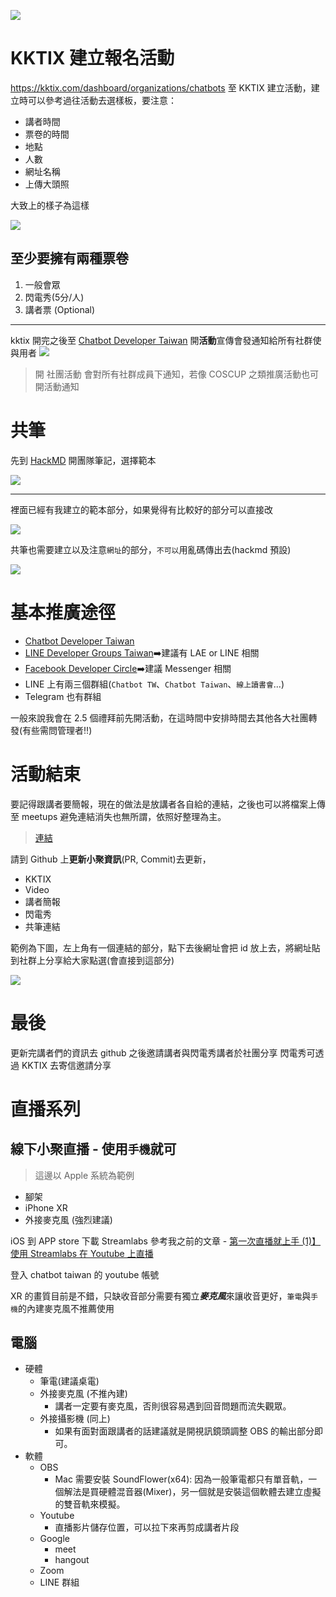 
![](https://i.imgur.com/bnjhvyR.png)


# KKTIX 建立報名活動

https://kktix.com/dashboard/organizations/chatbots
至 KKTIX 建立活動，建立時可以參考過往活動去選樣板，要注意：
- 講者時間
- 票卷的時間
- 地點
- 人數
- 網址名稱
- 上傳大頭照

大致上的樣子為這樣

![](https://i.imgur.com/xMbNS53l.png)


## 至少要擁有兩種票卷
1. 一般會眾
2. 閃電秀(5分/人)
3. 講者票 (Optional)
---

kktix 開完之後至 [Chatbot Developer Taiwan](https://www.facebook.com/groups/chatbot.tw/events/) 開**活動**宣傳會發通知給所有社群使與用者
![](https://i.imgur.com/ru8J1yC.png)

> 開 社團活動 會對所有社群成員下通知，若像 COSCUP 之類推廣活動也可開活動通知
# 共筆

先到 [HackMD](https://hackmd.io/team/chatbot-tw?nav=overview) 開團隊筆記，選擇範本

![](https://i.imgur.com/xSuKkSrl.png)

---

裡面已經有我建立的範本部分，如果覺得有比較好的部分可以直接改

![](https://i.imgur.com/oSYxgQQ.png)

共筆也需要建立以及注意`網址`的部分，`不可以`用亂碼傳出去(hackmd 預設)

![](https://i.imgur.com/HTxyt78.png)


# 基本推廣途徑
- [Chatbot Developer Taiwan](https://www.facebook.com/groups/chatbot.tw/)
- [LINE Developer Groups Taiwan](https://www.facebook.com/groups/linebot/)➡️建議有 LAE or LINE 相關
- [Facebook Developer Circle](https://www.facebook.com/groups/DevCTaipei/)➡️建議 Messenger 相關
- LINE 上有兩三個群組(`Chatbot TW`、`Chatbot Taiwan`、`線上讀書會`...)
- Telegram 也有群組

一般來說我會在 2.5 個禮拜前先開活動，在這時間中安排時間去其他各大社團轉發(有些需問管理者‼️)


# 活動結束
要記得跟講者要簡報，現在的做法是放講者各自給的連結，之後也可以將檔案上傳至 meetups 避免連結消失也無所謂，依照好整理為主。

> [連結](https://github.com/Chatbot-Taiwan/meetups)

請到 Github 上**更新小聚資訊**(PR, Commit)去更新，
- KKTIX
- Video
- 講者簡報
- 閃電秀
- 共筆連結


範例為下圖，左上角有一個連結的部分，點下去後網址會把 id 放上去，將網址貼到社群上分享給大家點選(會直接到這部分)

![](https://i.imgur.com/3aCjthF.png)

# 最後

更新完講者們的資訊去 github 之後邀請講者與閃電秀講者於社團分享
閃電秀可透過 KKTIX 去寄信邀請分享


# 直播系列

## 線下小聚直播 - 使用`手機`就可
> 這邊以 Apple 系統為範例


- 腳架
- iPhone XR
- 外接麥克風 (強烈建議)
 
iOS 到 APP store 下載 Streamlabs
參考我之前的文章 - [第一次直播就上手 (1)】使用 Streamlabs 在 Youtube 上直播](https://nijialin.com/2020/03/21/%E3%80%90%E7%AC%AC%E4%B8%80%E6%AC%A1%E7%9B%B4%E6%92%AD%E5%B0%B1%E4%B8%8A%E6%89%8B%E3%80%91%E4%BD%BF%E7%94%A8-Streamlabs-%E5%9C%A8-Youtube-%E4%B8%8A%E7%9B%B4%E6%92%AD/)

登入 chatbot taiwan 的 youtube 帳號

XR 的畫質目前是不錯，只缺收音部分需要有獨立***麥克風***來讓收音更好，`筆電`與`手機`的內建麥克風不推薦使用

## 電腦

- 硬體
    - 筆電(建議桌電)
    - 外接麥克風 (不推內建)
        - 講者一定要有麥克風，否則很容易遇到回音問題而流失觀眾。
    - 外接攝影機 (同上)
        - 如果有面對面跟講者的話建議就是開視訊鏡頭調整 OBS 的輸出部分即可。
- 軟體
    - OBS
        - Mac 需要安裝 SoundFlower(x64): 因為一般筆電都只有單音軌，一個解法是買硬體混音器(Mixer)，另一個就是安裝這個軟體去建立虛擬的雙音軌來模擬。
    - Youtube
        - 直播影片儲存位置，可以拉下來再剪成講者片段
    - Google
        - meet
        - hangout
    - Zoom
    - LINE 群組

